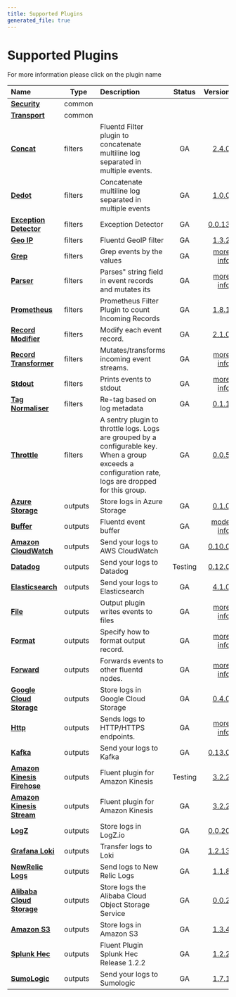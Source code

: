 ```yaml
---
title: Supported Plugins
generated_file: true
---
```


# Supported Plugins

For more information please click on the plugin name
<center>

| Name | Type | Description | Status |Version |
|:---|---|:---|:---:|---:|
| **[Security](common/security/)** | common |  |  | []() |
| **[Transport](common/transport/)** | common |  |  | []() |
| **[Concat](filters/concat/)** | filters | Fluentd Filter plugin to concatenate multiline log separated in multiple events. | GA | [2.4.0](https://github.com/fluent-plugins-nursery/fluent-plugin-concat) |
| **[Dedot](filters/dedot/)** | filters | Concatenate multiline log separated in multiple events | GA | [1.0.0](https://github.com/lunardial/fluent-plugin-dedot_filter) |
| **[Exception Detector](filters/detect_exceptions/)** | filters | Exception Detector | GA | [0.0.13](https://github.com/GoogleCloudPlatform/fluent-plugin-detect-exceptions) |
| **[Geo IP](filters/geoip/)** | filters | Fluentd GeoIP filter | GA | [1.3.2](https://github.com/y-ken/fluent-plugin-geoip) |
| **[Grep](filters/grep/)** | filters | Grep events by the values | GA | [more info](https://docs.fluentd.org/filter/grep) |
| **[Parser](filters/parser/)** | filters | Parses" string field in event records and mutates its | GA | [more info](https://docs.fluentd.org/filter/parser) |
| **[Prometheus](filters/prometheus/)** | filters | Prometheus Filter Plugin to count Incoming Records | GA | [1.8.1](https://github.com/fluent/fluent-plugin-prometheus#prometheus-outputfilter-plugin) |
| **[Record Modifier](filters/record_modifier/)** | filters | Modify each event record. | GA | [2.1.0](https://github.com/repeatedly/fluent-plugin-record-modifier) |
| **[Record Transformer](filters/record_transformer/)** | filters | Mutates/transforms incoming event streams. | GA | [more info](https://docs.fluentd.org/filter/record_transformer) |
| **[Stdout](filters/stdout/)** | filters | Prints events to stdout | GA | [more info](https://docs.fluentd.org/filter/stdout) |
| **[Tag Normaliser](filters/tagnormaliser/)** | filters | Re-tag based on log metadata | GA | [0.1.1](https://github.com/banzaicloud/fluent-plugin-tag-normaliser) |
| **[Throttle](filters/throttle/)** | filters | A sentry plugin to throttle logs. Logs are grouped by a configurable key. When a group exceeds a configuration rate, logs are dropped for this group. | GA | [0.0.5](https://github.com/rubrikinc/fluent-plugin-throttle) |
| **[Azure Storage](outputs/azurestore/)** | outputs | Store logs in Azure Storage | GA | [0.1.0](https://github.com/htgc/fluent-plugin-azurestorage/releases/tag/v0.1.0) |
| **[Buffer](outputs/buffer/)** | outputs | Fluentd event buffer | GA | [mode info](https://docs.fluentd.org/configuration/buffer-section) |
| **[Amazon CloudWatch](outputs/cloudwatch/)** | outputs | Send your logs to AWS CloudWatch | GA | [0.10.0](https://github.com/fluent-plugins-nursery/fluent-plugin-cloudwatch-logs/releases/tag/v0.10.0) |
| **[Datadog](outputs/datadog/)** | outputs | Send your logs to Datadog | Testing | [0.12.0](https://github.com/DataDog/fluent-plugin-datadog/releases/tag/v0.12.0) |
| **[Elasticsearch](outputs/elasticsearch/)** | outputs | Send your logs to Elasticsearch | GA | [4.1.0](https://github.com/uken/fluent-plugin-elasticsearch/releases/tag/v4.1.0) |
| **[File](outputs/file/)** | outputs | Output plugin writes events to files | GA | [more info](https://docs.fluentd.org/output/file) |
| **[Format](outputs/format/)** | outputs | Specify how to format output record. | GA | [more info](https://docs.fluentd.org/configuration/format-section) |
| **[Forward](outputs/forward/)** | outputs | Forwards events to other fluentd nodes. | GA | [more info](https://docs.fluentd.org/output/forward) |
| **[Google Cloud Storage](outputs/gcs/)** | outputs | Store logs in Google Cloud Storage | GA | [0.4.0](https://github.com/banzaicloud/fluent-plugin-gcs) |
| **[Http](outputs/http/)** | outputs | Sends logs to HTTP/HTTPS endpoints. | GA | [more info](https://docs.fluentd.org/output/http) |
| **[Kafka](outputs/kafka/)** | outputs | Send your logs to Kafka | GA | [0.13.0](https://github.com/fluent/fluent-plugin-kafka/releases/tag/v0.13.0) |
| **[Amazon Kinesis Firehose](outputs/kinesis_firehose/)** | outputs | Fluent plugin for Amazon Kinesis | Testing | [3.2.2](https://github.com/awslabs/aws-fluent-plugin-kinesis/releases/tag/v3.2.2) |
| **[Amazon Kinesis Stream](outputs/kinesis_stream/)** | outputs | Fluent plugin for Amazon Kinesis | GA | [3.2.2](https://github.com/awslabs/aws-fluent-plugin-kinesis/releases/tag/v3.2.2) |
| **[LogZ](outputs/logz/)** | outputs | Store logs in LogZ.io | GA | [0.0.20](https://github.com/logzio/fluent-plugin-logzio/releases/tag/v0.0.20) |
| **[Grafana Loki](outputs/loki/)** | outputs | Transfer logs to Loki | GA | [1.2.13](https://github.com/grafana/loki/tree/master/fluentd/fluent-plugin-grafana-loki) |
| **[NewRelic Logs](outputs/newrelic/)** | outputs | Send logs to New Relic Logs | GA | [1.1.8](https://github.com/newrelic/newrelic-fluentd-output) |
| **[Alibaba Cloud Storage](outputs/oss/)** | outputs | Store logs the Alibaba Cloud Object Storage Service | GA | [0.0.2](https://github.com/aliyun/fluent-plugin-oss) |
| **[Amazon S3](outputs/s3/)** | outputs | Store logs in Amazon S3 | GA | [1.3.4](https://github.com/fluent/fluent-plugin-s3/releases/tag/v1.3.4) |
| **[Splunk Hec](outputs/splunk_hec/)** | outputs | Fluent Plugin Splunk Hec Release 1.2.2 | GA | [1.2.2]() |
| **[SumoLogic](outputs/sumologic/)** | outputs | Send your logs to Sumologic | GA | [1.7.1](https://github.com/SumoLogic/fluentd-output-sumologic/releases/tag/1.7.1) |
</center>

